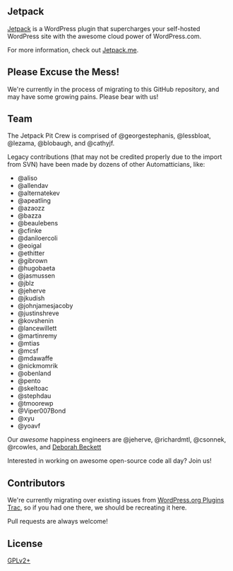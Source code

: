 ## Jetpack

[Jetpack](http://jetpack.me/) is a WordPress plugin that supercharges your self-hosted WordPress site with the awesome cloud power of WordPress.com.

For more information, check out [Jetpack.me](http://jetpack.me/).

## Please Excuse the Mess!

We're currently in the process of migrating to this GitHub repository, and may have some growing pains. Please bear with us!

## Team

The Jetpack Pit Crew is comprised of @georgestephanis, @lessbloat, @lezama, @blobaugh, and @cathyjf.

Legacy contributions (that may not be credited properly due to the import from SVN) have been made by dozens of other Automatticians, like:

* @aliso
* @allendav
* @alternatekev
* @apeatling
* @azaozz
* @bazza
* @beaulebens
* @cfinke
* @daniloercoli
* @eoigal
* @ethitter
* @gibrown
* @hugobaeta
* @jasmussen
* @jblz
* @jeherve
* @jkudish
* @johnjamesjacoby
* @justinshreve
* @kovshenin
* @lancewillett
* @martinremy
* @mtias
* @mcsf
* @mdawaffe
* @nickmomrik
* @obenland
* @pento
* @skeltoac
* @stephdau
* @tmoorewp
* @Viper007Bond
* @xyu
* @yoavf

Our _awesome_ happiness engineers are @jeherve, @richardmtl, @csonnek, @rcowles, and [Deborah Beckett](https://twitter.com/dbeckettnc)

Interested in working on awesome open-source code all day? Join us!

## Contributors

We're currently migrating over existing issues from [WordPress.org Plugins Trac](http://plugins.trac.wordpress.org/report/9?COMPONENT=jetpack), so if you had one there, we should be recreating it here.

Pull requests are always welcome!

## License

[GPLv2+](http://www.gnu.org/licenses/gpl-2.0.html)
